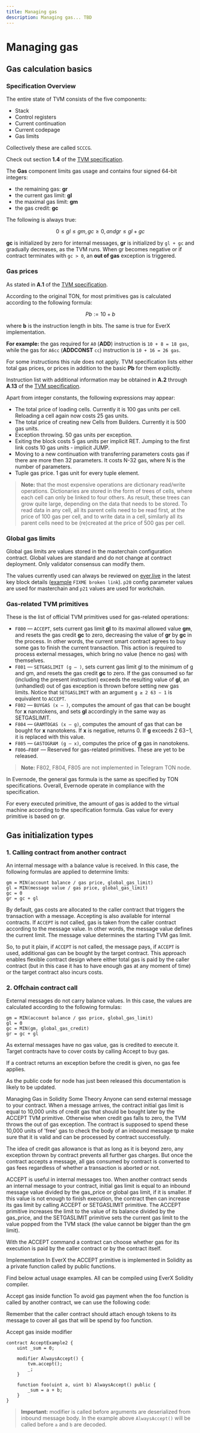 ```yaml
---
title: Managing gas
description: Managing gas... TBD
---
```


# Managing gas

## Gas calculation basics

### Specification Overview

The entire state of TVM consists of the five components:

- Stack
- Control registers
- Current continuation
- Current codepage
- Gas limits

Collectively these are called `SCCCG`.

Check out section **1.4** of the [TVM specification](https://ton.org/tvm.pdf).

The **Gas** component limits gas usage and сontains four signed 64-bit integers:

- the remaining gas: **gr**
- the current gas limit: **gl**
- the maximal gas limit: **gm**
- the gas credit: **gc**

The following is always true:

$$
0 ≤ gl ≤ gm, gc ≥ 0, and gr ≤ gl + gc
$$

**gc** is initialized by zero for internal messages, **gr** is initialized by `gl + gc` and gradually decreases, as the TVM runs. When gr becomes negative or if contract terminates with `gc > 0`, an **out of gas** exception is triggered.

### Gas prices

As stated in **A.1** of the [TVM specification](https://ton.org/tvm.pdf).

According to the original TON, for most primitives gas is calculated according to the following formula:

$$
Pb := 10 + b
$$

where **b** is the instruction length in bits. The same is true for EverX implementation.

**For example:** the gas required for `A0` (**ADD**) instruction is `10 + 8 = 18 gas`, while the gas for `A6cc` (**ADDCONST** `cc`) instruction is `10 + 16 = 26 gas`.

For some instructions this rule does not apply. TVM specification lists either total gas prices, or prices in addition to the basic **Pb** for them explicitly.

Instruction list with additional information may be obtained in **A.2** through **A.13** of the [TVM specification](https://ton.org/tvm.pdf).

Apart from integer constants, the following expressions may appear:

- The total price of loading cells. Currently it is 100 gas units per cell. Reloading a cell again now costs 25 gas units.
- The total price of creating new Cells from Builders. Currently it is 500 gas units.
- Exception throwing. 50 gas units per exception.
- Exiting the block costs 5 gas units per implicit RET. Jumping to the first link costs 10 gas units - implicit JUMP.
- Moving to a new continuation with transferring parameters costs gas if there are more then 32 parameters. It costs N-32 gas, where N is the number of parameters.
- Tuple gas price. 1 gas unit for every tuple element.

> **Note:** that the most expensive operations are dictionary read/write operations. Dictionaries are stored in the form of trees of cells, where each cell can only be linked to four others. As result, these trees can grow quite large, depending on the data that needs to be stored. To read data in any cell, all its parent cells need to be read first, at the price of 100 gas per cell, and to write data in a cell, similarly all its parent cells need to be (re)created at the price of 500 gas per cell.


### Global gas limits

Global gas limits are values stored in the masterchain configuration contract. Global values are standard and do not change at contract deployment. Only validator consensus can modify them.

The values currently used can always be reviewed on [ever.live](https://ever.live/) in the latest key block details ([example](https://net.ever.live/blocks?section=details&id=8cee868a94b1e22794a927279286dc95498310cda982f4657e351a3da693cf27) `FIXME broken link`). `p20` config parameter values are used for masterchain and `p21` values are used for workchain.

### Gas-related TVM primitives

These is the list of official TVM primitives used for gas-related operations:

- `F800` — `ACCEPT`, sets current gas limit **gl** to its maximal allowed value **gm**, and resets the gas credit **gc** to zero, decreasing the value of **gr** by **gc** in the process. In other words, the current smart contract agrees to buy some gas to finish the current transaction. This action is required to process external messages, which bring no value (hence no gas) with themselves.
- `F801` — `SETGASLIMIT (g – )`, sets current gas limit gl to the minimum of g and gm, and resets the gas credit **gc** to zero. If the gas consumed so far (including the present instruction) exceeds the resulting value of **gl**, an (unhandled) out of gas exception is thrown before setting new gas limits. Notice that `SETGASLIMIT` with an argument `g ≥ 2 63 − 1` is equivalent to `ACCEPT`.
- `F802` — `BUYGAS (x – )`, computes the amount of gas that can be bought for **x** nanotokens, and sets **gl** accordingly in the same way as SETGASLIMIT.
- `F804` — `GRAMTOGAS (x – g)`, computes the amount of gas that can be bought for **x** nanotokens. If **x** is negative, returns 0. If **g** exceeds 2 63−1, it is replaced with this value.
- `F805` — `GASTOGRAM (g – x)`, computes the price of **g** gas in nanotokens.
- `F806–F80F` — Reserved for gas-related primitives. These are yet to be released.

> **Note:** F802, F804, F805 are not implemented in Telegram TON node.

In Evernode, the general gas formula is the same as specified by TON specifications. Overall, Evernode operate in compliance with the specification.

For every executed primitive, the amount of gas is added to the virtual machine according to the specification formula. Gas value for every primitive is based on gr.

## Gas initialization types

### 1. Calling contract from another contract

An internal message with a balance value is received. In this case, the following formulas are applied to determine limits:

```text
gm = MIN(account balance / gas price, global_gas_limit)
gl = MIN(message value / gas price, global_gas_limit)
gc = 0
gr = gc + gl
```

By default, gas costs are allocated to the caller contract that triggers the transaction with a message. Accepting is also available for internal contracts. If `ACCEPT` is not called, gas is taken from the caller contract according to the message value. In other words, the message value defines the current limit. The message value determines the starting TVM gas limit.

So, to put it plain, if `ACCEPT` is not called, the message pays, if `ACCEPT` is used, additional gas can be bought by the target contract. This approach enables flexible contract design where either total gas is paid by the caller contract (but in this case it has to have enough gas at any moment of time) or the target contract also incurs costs.

### 2. Offchain contract call

External messages do not carry balance values. In this case, the values are calculated according to the following formulas:

```text
gm = MIN(account balance / gas price, global_gas_limit)
gl = 0
gc = MIN(gm, global_gas_credit)
gr = gc + gl
```

As external messages have no gas value, gas is credited to execute it. Target contracts have to cover costs by calling Accept to buy gas.

If a contract returns an exception before the credit is given, no gas fee applies.

As the public code for node has just been released this documentation is likely to be updated.



Managing Gas in Solidity
Some Theory
Anyone can send external message to your contract. When a message arrives, the contract initial gas limit is equal to 10,000 units of credit gas that should be bought later by the ACCEPT TVM primitive. Otherwise when credit gas falls to zero, the TVM throws the out of gas exception. The contract is supposed to spend these 10,000 units of 'free' gas to check the body of an inbound message tp make sure that it is valid and can be processed by contract successfully.

The idea of credit gas allowance is that as long as it is beyond zero, any exception thrown by contract prevents all further gas charges. But once the contract accepts a message, all gas consumed by contract is converted to gas fees regardless of whether a transaction is aborted or not.

ACCEPT is useful in internal messages too. When another contract sends an internal message to your contract, initial gas limit is equal to an inbound message value divided by the gas_price or global gas limit, if it is smaller. If this value is not enough to finish execution, the contract then can increase its gas limit by calling ACCEPT or SETGASLIMIT primitive. The ACCEPT primitive increases the limit to the value of its balance divided by the gas_price, and the SETGASLIMIT primitive sets the current gas limit to the value popped from the TVM stack (the value cannot be bigger than the gm limit).

With the ACCEPT command a contract can choose whether gas for its execution is paid by the caller contract or by the contract itself.

Implementation
In EverX the ACCEPT primitive is implemented in Solidity as a private function called by public functions.

Find below actual usage examples. All can be compiled using EverX Solidity compiler.



Accept gas inside function
To avoid gas payment when the foo function is called by another contract, we can use the following code:

Remember that the caller contract should attach enough tokens to its message to cover all gas that will be spend by foo function.



Accept gas inside modifier

```solidity
contract AcceptExample2 {
    uint _sum = 0;
    
    modifier AlwaysAccept() {
        tvm.accept();
        _;
    }
    
    function foo(uint a, uint b) AlwaysAccept() public {
        _sum = a + b;
    }
}
```
> **Important:** modifier is called before arguments are deserialized from inbound message body. In the example above `AlwaysAccept()` will be called before `a` and `b` are decoded.
